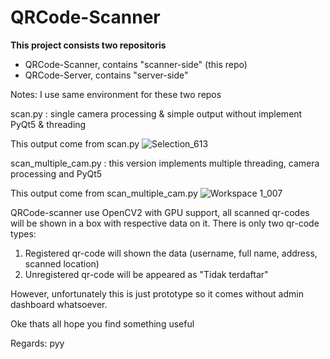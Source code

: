 # QRCode-Scanner

**This project consists two repositoris** 

* QRCode-Scanner, contains "scanner-side" (this repo)
* QRCode-Server, contains "server-side"

Notes: I use same environment for these two repos

scan.py : single camera processing & simple output without implement PyQt5 & threading

This output come from scan.py
![Selection_613](https://github.com/sepdijono/QRCode-Scanner/assets/54463742/4cde3201-41e6-4929-945f-453154904f86)


scan_multiple_cam.py : this version implements multiple threading, camera processing and PyQt5

This output come from scan_multiple_cam.py
![Workspace 1_007](https://github.com/sepdijono/QRCode-Scanner/assets/54463742/a13f751c-28bd-4809-80a3-f58e61081878)


QRCode-scanner use OpenCV2 with GPU support, all scanned qr-codes will be shown in a box with respective data on it. There is only two qr-code types: 
1. Registered qr-code will shown the data (username, full name, address, scanned location)
2. Unregistered qr-code will be appeared as "Tidak terdaftar"
   
However, unfortunately this is just prototype so it comes without admin dashboard whatsoever. 

Oke thats all hope you find something useful

Regards: pyy

